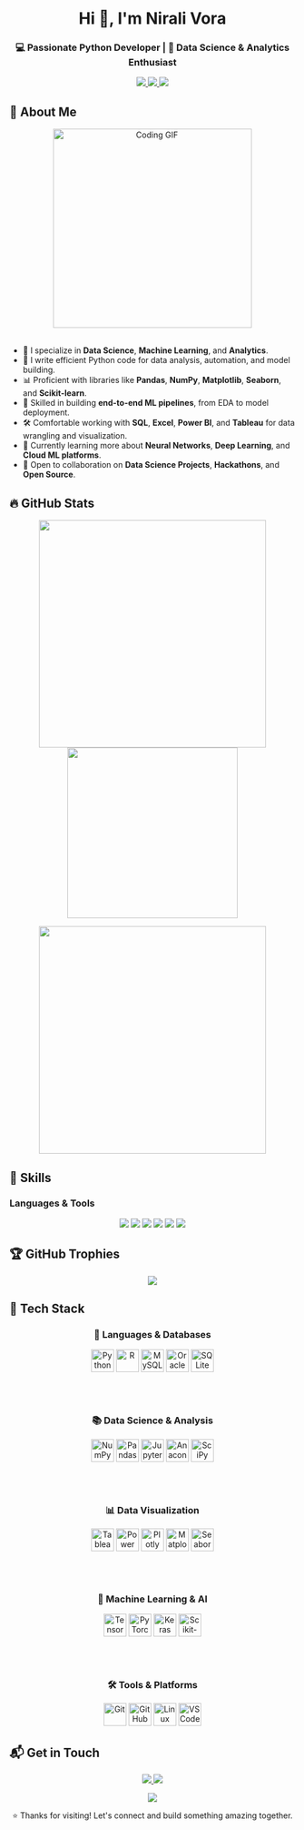 <h1 align="center">Hi 👋, I'm Nirali Vora </h1>
<h3 align="center">💻 Passionate Python Developer | 🎯 Data Science & Analytics Enthusiast</h3>

<p align="center">
  <a href="https://github.com/nirali-vora" target="_blank">
    <img src="https://img.shields.io/badge/GitHub-nirali--vora-181717?style=flat&logo=github" />
  </a>
  <a href="https://www.linkedin.com/in/nirali-vora/" target="_blank">
    <img src="https://img.shields.io/badge/LinkedIn-nirali--vora-0A66C2?style=flat&logo=linkedin&logoColor=white" />
  </a>
  <a href="mailto:nirali.vora@gmail.com" target="_blank">
    <img src="https://img.shields.io/badge/Email-nirali.vora@gmail.com-D14836?style=flat&logo=gmail&logoColor=white" />
  </a>
</p>

## 🚀 About Me

<div align="center">
  <img src="https://media.giphy.com/media/qgQUggAC3Pfv687qPC/giphy.gif" width="350" alt="Coding GIF" />
</div>

<br/>

- 🧪 I specialize in **Data Science**, **Machine Learning**, and **Analytics**.
- 🐍 I write efficient Python code for data analysis, automation, and model building.
- 📊 Proficient with libraries like **Pandas**, **NumPy**, **Matplotlib**, **Seaborn**, and **Scikit-learn**.
- 🧠 Skilled in building **end-to-end ML pipelines**, from EDA to model deployment.
- 🛠️ Comfortable working with **SQL**, **Excel**, **Power BI**, and **Tableau** for data wrangling and visualization.
- 🌱 Currently learning more about **Neural Networks**, **Deep Learning**, and **Cloud ML platforms**.
- 🤝 Open to collaboration on **Data Science Projects**, **Hackathons**, and **Open Source**.


## 🔥 GitHub Stats

<p align="center">
  <img src="https://github-readme-stats.vercel.app/api?username=nirali-vora&show_icons=true&theme=radical&count_private=true" width="400" />
  <img src="https://github-readme-stats.vercel.app/api/top-langs/?username=nirali-vora&layout=compact&theme=radical" width="300" />
</p>

<p align="center">
  <img src="https://streak-stats.demolab.com/?user=nirali-vora&theme=radical" width="400"/>
</p>


## 🧠 Skills

### Languages & Tools
<div align="center">
  <img src="https://img.shields.io/badge/Python-3776AB?style=for-the-badge&logo=python&logoColor=white" />
  <img src="https://img.shields.io/badge/SQL-336791?style=for-the-badge&logo=postgresql&logoColor=white" />
  <img src="https://img.shields.io/badge/Excel-217346?style=for-the-badge&logo=microsoft-excel&logoColor=white" />
  <img src="https://img.shields.io/badge/Jupyter-F37626?style=for-the-badge&logo=jupyter&logoColor=white" />
  <img src="https://img.shields.io/badge/Google_Colab-F9AB00?style=for-the-badge&logo=googlecolab&logoColor=white" />
  <img src="https://img.shields.io/badge/Git-F05032?style=for-the-badge&logo=git&logoColor=white" />
</div>


## 🏆 GitHub Trophies

<p align="center">
  <img src="https://github-profile-trophy.vercel.app/?username=nirali-vora&theme=radical&column=7&margin-w=5&margin-h=5" />
</p>


## 💼 Tech Stack

<div align="center">

### 🧠 Languages & Databases  
<img src="https://cdn.jsdelivr.net/gh/devicons/devicon/icons/python/python-original.svg" height="40" title="Python" />
<img src="https://cdn.jsdelivr.net/gh/devicons/devicon/icons/r/r-original.svg" height="40" title="R" />
<img src="https://cdn.jsdelivr.net/gh/devicons/devicon/icons/mysql/mysql-original.svg" height="40" title="MySQL" />
<img src="https://cdn.jsdelivr.net/gh/devicons/devicon/icons/oracle/oracle-original.svg" height="40" title="Oracle" />
<img src="https://cdn.jsdelivr.net/gh/devicons/devicon/icons/sqlite/sqlite-original.svg" height="40" title="SQLite" />

<br/><br/>

### 📚 Data Science & Analysis  
<img src="https://cdn.jsdelivr.net/gh/devicons/devicon/icons/numpy/numpy-original.svg" height="40" title="NumPy" />
<img src="https://cdn.jsdelivr.net/gh/devicons/devicon/icons/pandas/pandas-original.svg" height="40" title="Pandas" />
<img src="https://cdn.jsdelivr.net/gh/devicons/devicon/icons/jupyter/jupyter-original.svg" height="40" title="Jupyter Notebook" />
<img src="https://cdn.jsdelivr.net/gh/devicons/devicon/icons/anaconda/anaconda-original.svg" height="40" title="Anaconda" />
<img src="https://cdn.jsdelivr.net/gh/devicons/devicon/icons/scipy/scipy-original.svg" height="40" title="SciPy" />

<br/><br/>

### 📊 Data Visualization  
<img src="https://cdn.jsdelivr.net/gh/devicons/devicon/icons/tableau/tableau-original.svg" height="40" title="Tableau" />
<img src="https://cdn.jsdelivr.net/gh/devicons/devicon/icons/powerbi/powerbi-original.svg" height="40" title="Power BI" />
<img src="https://cdn.jsdelivr.net/gh/devicons/devicon/icons/plotly/plotly-original.svg" height="40" title="Plotly" />
<img src="https://upload.wikimedia.org/wikipedia/commons/8/84/Matplotlib_icon.svg" height="40" title="Matplotlib" />
<img src="https://upload.wikimedia.org/wikipedia/commons/thumb/8/84/Seaborn_logo.svg/512px-Seaborn_logo.svg.png" height="40" title="Seaborn" />

<br/><br/>

### 🤖 Machine Learning & AI  
<img src="https://cdn.jsdelivr.net/gh/devicons/devicon/icons/tensorflow/tensorflow-original.svg" height="40" title="TensorFlow" />
<img src="https://cdn.jsdelivr.net/gh/devicons/devicon/icons/pytorch/pytorch-original.svg" height="40" title="PyTorch" />
<img src="https://cdn.jsdelivr.net/gh/devicons/devicon/icons/keras/keras-original.svg" height="40" title="Keras" />
<img src="https://cdn.jsdelivr.net/gh/devicons/devicon/icons/scikit-learn/scikit-learn-original.svg" height="40" title="Scikit-learn" />

<br/><br/>

### 🛠️ Tools & Platforms  
<img src="https://cdn.jsdelivr.net/gh/devicons/devicon/icons/git/git-original.svg" height="40" title="Git" />
<img src="https://cdn.jsdelivr.net/gh/devicons/devicon/icons/github/github-original.svg" height="40" title="GitHub" />
<img src="https://cdn.jsdelivr.net/gh/devicons/devicon/icons/linux/linux-original.svg" height="40" title="Linux" />
<img src="https://cdn.jsdelivr.net/gh/devicons/devicon/icons/vscode/vscode-original.svg" height="40" title="VS Code" />

</div>

## 📬 Get in Touch

<p align="center">
  <a href="https://www.linkedin.com/in/nirali-vora/">
    <img src="https://img.shields.io/badge/LinkedIn-Connect-blue?style=for-the-badge&logo=linkedin" />
  </a>
  <a href="mailto:nirali.vora@gmail.com">
    <img src="https://img.shields.io/badge/Email-Contact-red?style=for-the-badge&logo=gmail" />
  </a>
</p>

<p align="center">
  <img src="https://komarev.com/ghpvc/?username=nirali-vora&label=Profile%20views&color=dc143c&style=flat" />
</p>

<p align="center">
  ⭐️ Thanks for visiting! Let's connect and build something amazing together.
</p>
